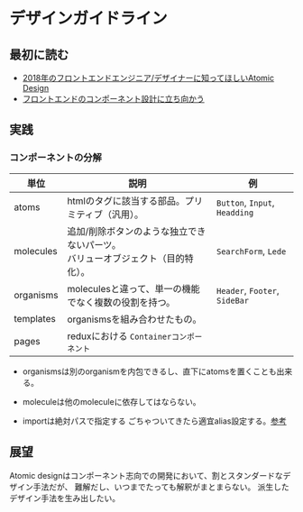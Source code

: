 # デザインガイドライン

## 最初に読む
- [2018年のフロントエンドエンジニア/デザイナーに知ってほしいAtomic Design](https://qiita.com/kahirokunn/items/f188b2362a4d3cdf0204)
- [フロントエンドのコンポーネント設計に立ち向かう](https://qiita.com/seya/items/8814e905693f00cdade2)

## 実践

### コンポーネントの分解

|   単位    |                                       説明                                        |              例               |
| --------- | --------------------------------------------------------------------------------- | ----------------------------- |
| atoms     | htmlのタグに該当する部品。プリミティブ（汎用）。                                  | `Button`, `Input`, `Headding` |
| molecules | 追加/削除ボタンのような独立できないパーツ。<br>バリューオブジェクト（目的特化）。 | `SearchForm`, `Lede`          |
| organisms | moleculesと違って、単一の機能でなく複数の役割を持つ。                             | `Header`, `Footer`, `SideBar` |
| templates | organismsを組み合わせたもの。                                                     |                               |
| pages     | reduxにおける `Containerコンポーネント`                                           |                               |

- organismsは別のorganismを内包できるし、直下にatomsを置くことも出来る。
- moleculeは他のmoleculeに依存してはならない。



- importは絶対パスで指定する
    ごちゃついてきたら適宜alias設定する。[参考](https://medium.com/@justintulk/solve-module-import-aliasing-for-webpack-jest-and-vscode-74007ce4adc9)


## 展望

Atomic designはコンポーネント志向での開発において、割とスタンダードなデザイン手法だが、
難解だし、いつまでたっても解釈がまとまらない。
派生したデザイン手法を生み出したい。
